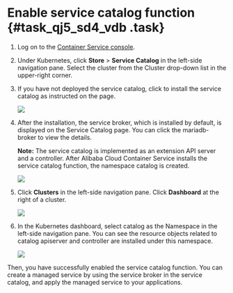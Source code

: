# Enable service catalog function {#task_qj5_sd4_vdb .task}

1.  Log on to the [Container Service console](https://cs.console.aliyun.com). 
2.  Under Kubernetes, click **Store** \> **Service Catalog** in the left-side navigation pane. Select the cluster from the Cluster drop-down list in the upper-right corner. 
3.  If you have not deployed the service catalog, click to install the service catalog as instructed on the page. 

    ![](http://static-aliyun-doc.oss-cn-hangzhou.aliyuncs.com/assets/img/15777/153958794010385_en-US.png)

4.  After the installation, the service broker, which is installed by default, is displayed on the Service Catalog page. You can click the mariadb-broker to view the details. 

    **Note:** The service catalog is implemented as an extension API server and a controller. After Alibaba Cloud Container Service installs the service catalog function, the namespace catalog is created.

    ![](http://static-aliyun-doc.oss-cn-hangzhou.aliyuncs.com/assets/img/15777/153958794010386_en-US.png)

5.  Click **Clusters** in the left-side navigation pane. Click **Dashboard** at the right of a cluster. 

    ![](http://static-aliyun-doc.oss-cn-hangzhou.aliyuncs.com/assets/img/15777/153958794010387_en-US.png)

6.  In the Kubernetes dashboard, select catalog as the Namespace in the left-side navigation pane. You can see the resource objects related to catalog apiserver and controller are installed under this namespace. 

    ![](http://static-aliyun-doc.oss-cn-hangzhou.aliyuncs.com/assets/img/15777/153958794010388_en-US.png)


Then, you have successfully enabled the service catalog function. You can create a managed service by using the service broker in the service catalog, and apply the managed service to your applications.

